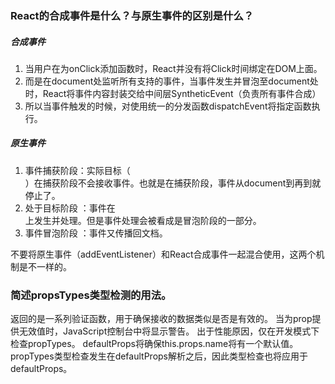 ### React的合成事件是什么？与原生事件的区别是什么？

##### 合成事件
1. 当用户在为onClick添加函数时，React并没有将Click时间绑定在DOM上面。
2. 而是在document处监听所有支持的事件，当事件发生并冒泡至document处时，React将事件内容封装交给中间层SyntheticEvent（负责所有事件合成）
3. 所以当事件触发的时候，对使用统一的分发函数dispatchEvent将指定函数执行。

##### 原生事件
1. 事件捕获阶段：实际目标（<div>）在捕获阶段不会接收事件。也就是在捕获阶段，事件从document到<html>再到<body>就停止了。
2. 处于目标阶段 ：事件在<div>上发生并处理。但是事件处理会被看成是冒泡阶段的一部分。
3. 事件冒泡阶段 ：事件又传播回文档。

不要将原生事件（addEventListener）和React合成事件一起混合使用，这两个机制是不一样的。

### 简述propsTypes类型检测的用法。
返回的是一系列验证函数，用于确保接收的数据类似是否是有效的。
当为prop提供无效值时，JavaScript控制台中将显示警告。 出于性能原因，仅在开发模式下检查propTypes。
defaultProps将确保this.props.name将有一个默认值。 propTypes类型检查发生在defaultProps解析之后，因此类型检查也将应用于defaultProps。
